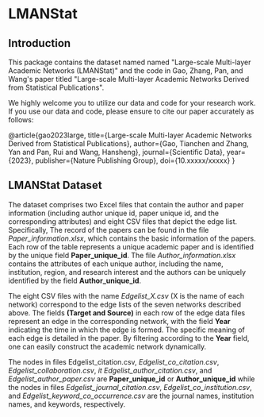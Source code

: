 # LMANStat

## Introduction
This package contains the dataset named named "Large-scale Multi-layer Academic Networks (LMANStat)" and the code in Gao, Zhang, Pan, and Wang's paper titled "Large-scale Multi-layer Academic Networks Derived from Statistical Publications".

We highly welcome you to utilize our data and code for your research work. If you use our data and code, please ensure to cite our paper accurately as follows:

@article{gao2023large,
  title={Large-scale Multi-layer Academic Networks Derived from Statistical Publications},
  author={Gao, Tianchen and Zhang, Yan and Pan, Rui and Wang, Hansheng},
  journal={Scientific Data},
  year={2023},
  publisher={Nature Publishing Group},
  doi={10.xxxxx/xxxxx}
}

## LMANStat Dataset

The dataset comprises two Excel files that contain the author and paper information (including author unique id, paper unique id, and the corresponding attributes) and eight CSV files that depict the edge list. Specifically, The record of the papers can be found in the file *Paper_information.xlsx*, which contains the basic information of the papers. Each row of the table represents a unique academic paper and is identified by the unique field **Paper_unique_id**. The file *Author_information.xlsx* contains the attributes of each unique author, including the name, institution, region, and research interest and the authors can be uniquely identified by the field **Author_unique_id**. 

The eight CSV files with the name *Edgelist_X.csv* (X is the name of each network) correspond to the edge lists of the seven networks described above. The fields **(Target and Source)** in each row of the edge data files represent an edge in the corresponding network, with the field **Year** indicating the time in which the edge is formed. The specific meaning of each edge is detailed in the paper. By filtering according to the **Year** field, one can easily construct the academic network dynamically. 

The nodes in files Edgelist_citation.csv, *Edgelist_co_citation.csv*, *Edgelist_collaboration.csv*, *it Edgelist_author_citation.csv*, and *Edgelist_author_paper.csv* are **Paper_unique_id** or **Author_unique_id** while the nodes in files *Edgelist_journal_citation.csv*, *Edgelist_co_institution.csv*, and *Edgelist_keyword_co_occurrence.csv* are the journal names, institution names, and keywords, respectively.

